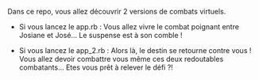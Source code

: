 Dans ce repo, vous allez découvrir 2 versions de combats virtuels.

- Si vous lancez le app.rb :
Vous allez vivre le combat poignant entre Josiane et José...
Le suspense est à son comble !

- Si vous lancez le app_2.rb :
Alors là, le destin se retourne contre vous !
Vous allez devoir combattre vous même ces deux redoutables combatants... Etes vous prêt à relever le défi ?!
